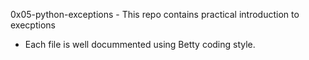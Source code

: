 0x05-python-exceptions - This repo contains practical introduction to execptions
- Each file is well docummented using Betty coding style.
